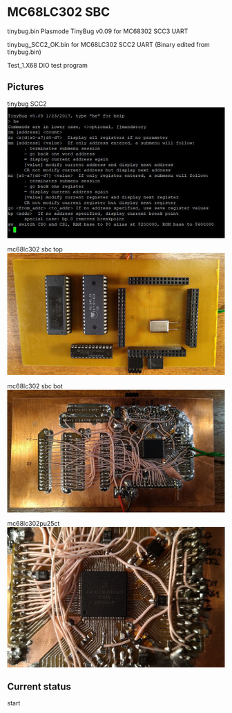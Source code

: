 
MC68LC302 SBC
==========
tinybug.bin Plasmode TinyBug v0.09 for MC68302 SCC3 UART

tinybug_SCC2_OK.bin for MC68LC302 SCC2 UART (Binary edited from tinybug.bin)

Test_1.X68 DIO test program
 
## Pictures

tinybug SCC2
![tinybug SCC2](/tinybug_SCC2_OK.jpg)

mc68lc302 sbc top  
![mc68lc302_sbc_top](/mc68lc302_sbc_top.jpg)

mc68lc302 sbc bot   
![mc68lc302 sbc bot](/mc68lc302_sbc_bot.jpg)

mc68lc302pu25ct  
![mc68lc302pu25ct](/mc68lc302pu25ct.jpg)

## Current status

start
